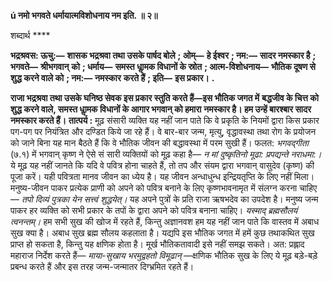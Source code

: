 **ú नमो भगवते धर्मायात्मविशोधनाय नम इति. ॥ २॥** 

शब्दार्थ **** 

**भद्रश्रवस: ऊचु:—** **शासक भद्रश्रवा तथा उसके पार्षद बोले** **; ओम्—** **हे ईश्वर** **; नम:—** **सादर नमस्कार है** **; भगवते—** **श्रीभगवान्** **को** **; धर्माय—** **समस्त धाॢमक विधानों के स्रोत** **; आत्म-विशोधनाय—** **भौतिक दूषण से शुद्ध करने वाले को** **; नम:—** **नमस्कार** **करते हैं** **; इति—** **इस प्रकार।** **.** 

**राजा भद्रश्रवा तथा उसके घनिष्ठ सेवक इस प्रकार स्तुति करते हैं—इस भौतिक जगत में** **बद्धजीव के चित्त को शुद्ध करने वाले, समस्त धाॢमक विधानों के आगार भगवान् को हमारा** **नमस्कार है। हम उन्हें बारश्बार सादर नमस्कार करते हैं।** **तात्पर्य :** मूढ़ संसारी व्यक्ति यह नहीं जान पाते कि वे प्रकृति के नियमों द्वारा किस प्रकार पग-पग पर नियंत्रित और दण्डित किये जा रहे हैं। वे बार-बार जन्म, मृत्यु, वृद्धावस्था तथा रोग के प्रयोजन को जाने बिना यह मान बैठते हैं कि वे भौतिक जीवन की बद्धावस्था में परम सुखी हैं। फलत: *भगवद्गीता*  (७.१) में भगवान् कृष्ण ने ऐसे सं सारी व्यक्तियों को मूढ़ कहा है— *न मां दुष्कृतिनो मूढा: प्रपद्यन्ते* *नराधमा:।* ये मूढ़ यह नहीं जानते कि यदि वे पवित्र होना चाहते हैं, तो तप और संयम द्वारा भगवान् वासुदेव (कृष्ण) की पूजा करें। यही पवित्रता मानव जीवन का ध्येय है। यह जीवन अन्धाधुन्ध इन्द्रियतृप्ति के लिए नहीं मिला। मनुष्य-जीवन पाकर प्रत्येक प्राणी को अपने को पवित्र बनाने के लिए कृष्णभावनामृत में संलग्न करना चाहिए— *तपो दिव्यं पुत्रका येन सत्त्वं शुद्धयेत्।* यह अपने पुत्रों के प्रति राजा ऋषभदेव का उपदेश है। मनुष्य जन्म पाकर हर व्यक्ति को सभी प्रकार के तपों के द्वारा अपने को पवित्र बनाना चाहिए। *यस्माद् ब्रह्मसौलयं त्वनन्तम्।* हम सभी सुख की खोज में रहते हैं, किन्तु अज्ञानवश हम यह नहीं जान पाते कि वास्तव में अबाध सुख क्या है। अबाध सुख ब्रह्म सौलय कहलाता है। यद्यपि इस भौतिक जगत में हमें कुछ तथाकथित सुख प्राप्त हो सकता है, किन्तु यह क्षणिक होता है। मूर्ख भौतिकतावादी इसे नहीं समझ सकते। अत: प्रह्लाद महाराज निर्देश करते हैं— *माया-सुखाय भरमुद्वहतो विमूढान्* —क्षणिक भौतिक सुख के लिए ये मूढ़ बड़े-बड़े प्रबन्ध करते हैं और इस तरह जन्म-जन्मातर दिग्भ्रमित रहते हैं।  